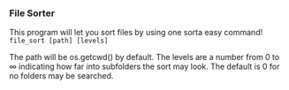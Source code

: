 ### File Sorter
This program will let you sort files by using one sorta easy command!
`file_sort [path] [levels]`

The path will be os.getcwd() by default.
The levels are a number from 0 to ∞ indicating how far into subfolders the sort may look. The default is 0 for no folders may be searched.

